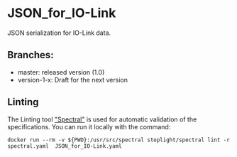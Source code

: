 # JSON_for_IO-Link

JSON serialization for IO-Link data.

## Branches:
  - master: released version (1.0)
  - version-1-x: Draft for the next version


## Linting

The Linting tool ["Spectral"](https://stoplight.io/open-source/spectral) is used for automatic validation of the specifications.
You can run it locally with the command:

```docker run --rm -v ${PWD}:/usr/src/spectral stoplight/spectral lint -r spectral.yaml  JSON_for_IO-Link.yaml ```
